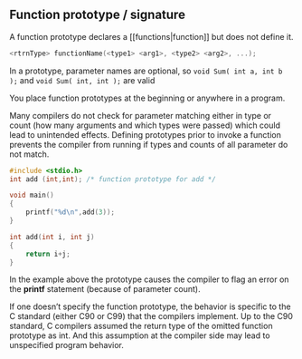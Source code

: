 ## Function prototype / signature

A function prototype declares a [[functions|function]] but does not define it.

```c
<rtrnType> functionName(<type1> <arg1>, <type2> <arg2>, ...);
```

In a prototype, parameter names are optional, so `void Sum( int a, int b );` and `void Sum( int, int );` are valid 




You place function prototypes at the beginning or anywhere in a program.

Many compilers do not check for parameter matching either in type or count (how many arguments and which types were passed) which could lead to unintended effects. Defining prototypes prior to invoke a function prevents the compiler from running if types and counts of all parameter do not match.

```c
#include <stdio.h>
int add (int,int); /* function prototype for add */

void main()
{
    printf("%d\n",add(3));
}

int add(int i, int j)
{
    return i+j;
}
```

In the example above the prototype causes the compiler to flag an error on the **printf** statement (because of parameter count).

If one doesn’t specify the function prototype, the behavior is specific to the C standard (either C90 or C99) that the compilers implement. Up to the C90 standard, C compilers assumed the return type of the omitted function prototype as int. And this assumption at the compiler side may lead to unspecified program behavior.